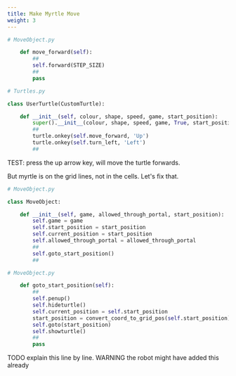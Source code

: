 ```yaml
---
title: Make Myrtle Move
weight: 3
---
```


```python
# MoveObject.py

    def move_forward(self):
        ##
        self.forward(STEP_SIZE)
        ##
        pass

```

```python
# Turtles.py

class UserTurtle(CustomTurtle):

    def __init__(self, colour, shape, speed, game, start_position):
        super().__init__(colour, shape, speed, game, True, start_position)
        ##
        turtle.onkey(self.move_forward, 'Up')
        turtle.onkey(self.turn_left, 'Left')
        ##

```

TEST: press the up arrow key, will move the turtle forwards.

But myrtle is on the grid lines, not in the cells. Let's fix that.

```python
# MoveObject.py

class MoveObject:

    def __init__(self, game, allowed_through_portal, start_position):
        self.game = game
        self.start_position = start_position
        self.current_position = start_position
        self.allowed_through_portal = allowed_through_portal
        ##
        self.goto_start_position()
        ##

```

```python
# MoveObject.py

    def goto_start_position(self):
        ##
        self.penup()
        self.hideturtle()
        self.current_position = self.start_position
        start_position = convert_coord_to_grid_pos(self.start_position)
        self.goto(start_position)
        self.showturtle()
        ##
        pass
```

TODO explain this line by line.
WARNING the robot might have added this already
